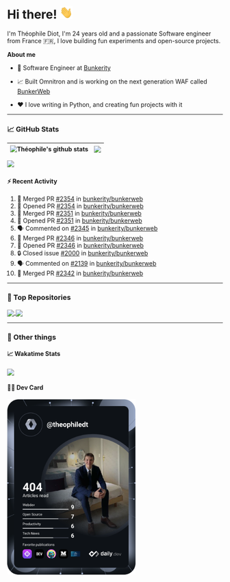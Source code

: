 # Hi there! <img src="./wave.gif" width="30px" height="30px" />

I'm Théophile Diot, I'm 24 years old and a passionate Software engineer from France 🇫🇷, I love building fun experiments and open-source projects.

**About me**

- 💼 Software Engineer at [Bunkerity](https://www.bunkerity.com/)

- 📈 Built Omnitron and is working on the next generation WAF called [BunkerWeb](https://www.bunkerweb.io)

- ❤️ I love writing in Python, and creating fun projects with it

---

### 📈 GitHub Stats

| <img align="center" src="https://github-readme-stats.vercel.app/api?username=TheophileDiot&show_icons=true&include_all_commits=true&theme=algolia&hide_border=true&rank_icon=github" alt="Théophile's github stats" /> | <img align="center" src="https://github-readme-stats.vercel.app/api/top-langs/?username=TheophileDiot&layout=compact&theme=algolia&hide_border=true" /> |
| ---------------------------------------------------------------------------------------------------------------------------------------------------------------------------------------------------------------------- | ------------------------------------------------------------------------------------------------------------------------------------------------------- |

![](https://github-readme-activity-graph.vercel.app/graph?username=TheophileDiot&theme=tokyo-night)

#### :zap: Recent Activity

<!--START_SECTION:activity-->
1. 🎉 Merged PR [#2354](https://github.com/bunkerity/bunkerweb/pull/2354) in [bunkerity/bunkerweb](https://github.com/bunkerity/bunkerweb)
2. 💪 Opened PR [#2354](https://github.com/bunkerity/bunkerweb/pull/2354) in [bunkerity/bunkerweb](https://github.com/bunkerity/bunkerweb)
3. 🎉 Merged PR [#2351](https://github.com/bunkerity/bunkerweb/pull/2351) in [bunkerity/bunkerweb](https://github.com/bunkerity/bunkerweb)
4. 💪 Opened PR [#2351](https://github.com/bunkerity/bunkerweb/pull/2351) in [bunkerity/bunkerweb](https://github.com/bunkerity/bunkerweb)
5. 🗣 Commented on [#2345](https://github.com/bunkerity/bunkerweb/issues/2345#issuecomment-2939478202) in [bunkerity/bunkerweb](https://github.com/bunkerity/bunkerweb)
6. 🎉 Merged PR [#2346](https://github.com/bunkerity/bunkerweb/pull/2346) in [bunkerity/bunkerweb](https://github.com/bunkerity/bunkerweb)
7. 💪 Opened PR [#2346](https://github.com/bunkerity/bunkerweb/pull/2346) in [bunkerity/bunkerweb](https://github.com/bunkerity/bunkerweb)
8. 🔒 Closed issue [#2000](https://github.com/bunkerity/bunkerweb/issues/2000) in [bunkerity/bunkerweb](https://github.com/bunkerity/bunkerweb)
9. 🗣 Commented on [#2139](https://github.com/bunkerity/bunkerweb/issues/2139#issuecomment-2934186141) in [bunkerity/bunkerweb](https://github.com/bunkerity/bunkerweb)
10. 🎉 Merged PR [#2342](https://github.com/bunkerity/bunkerweb/pull/2342) in [bunkerity/bunkerweb](https://github.com/bunkerity/bunkerweb)
<!--END_SECTION:activity-->

---

### 🔧 Top Repositories

<a href="https://github.com/bunkerity/bunkerweb">
  <img align="center" src="https://github-readme-stats.vercel.app/api/pin/?username=Bunkerity&repo=bunkerweb&theme=algolia" />
</a>
<a href="https://github.com/TheophileDiot/Omnitron">
  <img align="center" src="https://github-readme-stats.vercel.app/api/pin/?username=TheophileDiot&repo=Omnitron&theme=algolia" />
</a>

---

### 🎉 Other things

#### 📈 Wakatime Stats

<a href="https://wakatime.com/@theophile_bunkerity">
  <img align="center" src="https://github-readme-stats.vercel.app/api/wakatime?username=3aa5ce41-c253-43d9-8441-a721e446a45f&layout=compact&theme=algolia" />
</a>

#### 👨‍💻 Dev Card

<a href="https://app.daily.dev/TheophileDt">
  <img src="./devcard.svg" width="300" alt="Théophile Diot's Dev Card"/>
</a>
